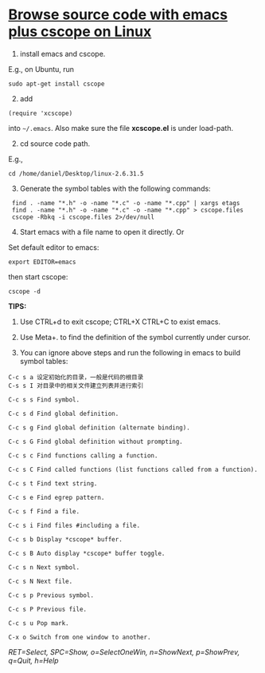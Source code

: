 # [Browse source code with emacs plus cscope on Linux](http://lifegoo.pluskid.org/wiki/EmacsCscope.html)

1. install emacs and cscope.

E.g., on Ubuntu, run
```
sudo apt-get install cscope
```

2. add
```
(require 'xcscope)
```

into `~/.emacs`. Also make sure the file **xcscope.el** is under load-path.

2. cd source code path.

E.g.,
```
cd /home/daniel/Desktop/linux-2.6.31.5
```

3. Generate the symbol tables with the following commands:
```
 find . -name "*.h" -o -name "*.c" -o -name "*.cpp" | xargs etags
 find . -name "*.h" -o -name "*.c" -o -name "*.cpp" > cscope.files
 cscope -Rbkq -i cscope.files 2>/dev/null
```

4. Start emacs with a file name to open it directly. Or

Set default editor to emacs:
```
export EDITOR=emacs
```

then start cscope:
```
cscope -d
```

**TIPS:**

1) Use CTRL+d to exit cscope; CTRL+X CTRL+C to exist emacs.

2) Use Meta+. to find the definition of the symbol currently under cursor.

3) You can ignore above steps and run the following in emacs to build symbol tables:
```
C-c s a 设定初始化的目录，一般是代码的根目录
C-s s I 对目录中的相关文件建立列表并进行索引

C-c s s Find symbol.

C-c s d Find global definition.

C-c s g Find global definition (alternate binding).

C-c s G Find global definition without prompting.

C-c s c Find functions calling a function.

C-c s C Find called functions (list functions called from a function).

C-c s t Find text string.

C-c s e Find egrep pattern.

C-c s f Find a file.

C-c s i Find files #including a file.

C-c s b Display *cscope* buffer.

C-c s B Auto display *cscope* buffer toggle.

C-c s n Next symbol.

C-c s N Next file.

C-c s p Previous symbol.

C-c s P Previous file.

C-c s u Pop mark.

C-x o Switch from one window to another.
```
_RET=Select, SPC=Show, o=SelectOneWin, n=ShowNext, p=ShowPrev, q=Quit, h=Help_
